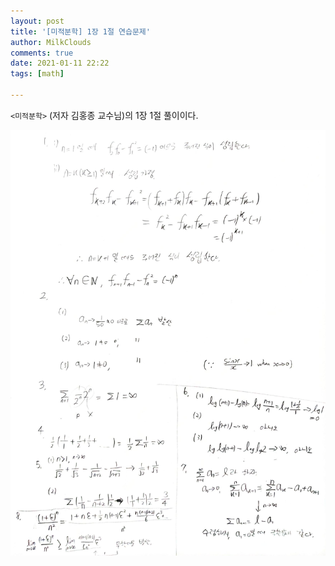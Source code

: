 ```yaml
---
layout: post
title: '[미적분학] 1장 1절 연습문제'
author: MilkClouds
comments: true
date: 2021-01-11 22:22
tags: [math]

---
```


`<미적분학>` (저자 김홍종 교수님)의 1장 1절 풀이이다.

![풀이](/files/math/미적분학/1장_1절_연습문제.jpg)
